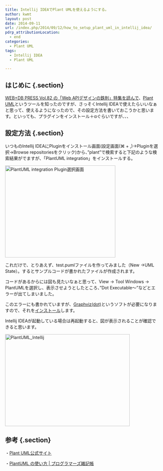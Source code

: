```yaml
---
title: Intellij IDEAでPlant UMLを使えるようにする。
author: kwmt
layout: post
date: 2014-09-11
url: /index.php/2014/09/12/how_to_setup_plant_uml_in_intellij_idea/
pdrp_attributionLocation:
  - end
categories:
  - Plant UML
tags:
  - Intellij IDEA
  - Plant UML

---
```

## はじめに {.section}

[WEB+DB PRESS Vol.82 の「Web APIデザインの鉄則」特集を読んで][1]、<a href="http://plantuml.sourceforge.net/index.html" target="_blank">Plant UML</a>というツールを知ったのですが、さっそくIntellij IDEAで使えたらいいなぁと思って、使えるようになったので、その設定方法を書いておこうかと思います。といっても、プラグインをインストール＋αぐらいですが、、、 

<!--more-->

## 設定方法 {.section}

いつものIntellij IDEAにPluginをインストール画面(設定画面(⌘ + ,)->Pluginを選択->Browse repositoriesをクリック)から、&#8221;plant&#8221;で検索すると下記のような検索結果がでますが、「PlantUML integration」をインストールする。 

<img src="http://kwmt27.net/wp-content/uploads/2014/09/スクリーンショット-2014-09-11-18.49.41-360x300.png" alt="PlantUML integration Plugin選択画面" width="360" height="300" class="aligncenter size-thumbnail wp-image-1294" srcset="http://kwmt27.net/wp-content/uploads/2014/09/スクリーンショット-2014-09-11-18.49.41-360x300.png 360w, http://kwmt27.net/wp-content/uploads/2014/09/スクリーンショット-2014-09-11-18.49.41-1024x852.png 1024w, http://kwmt27.net/wp-content/uploads/2014/09/スクリーンショット-2014-09-11-18.49.41-624x519.png 624w" sizes="(max-width: 360px) 100vw, 360px" />

これだけで、とりあえず、test.pumlファイルを作ってみました（New ->UML State）。するとサンプルコードが書かれたファイルが作成されます。 

コードがあるからには図も見たいなぁと思って、View -> Tool Windows -> PlantUMLを選択し、表示させようとしたところ、&#8221;Dot Executable〜&#8221;などとエラーが出てしまいました。 

このエラーにも書かれていますが、<a href="http://www.graphviz.org/" target="_blank">Graphviz(dot)</a>というソフトが必要になりますので、それを<a href="http://www.graphviz.org/Download..php" target="_blank">インストール</a>します。 

Intellij IDEAが起動している場合は再起動すると、図が表示されることが確認できると思います。 

<img src="http://kwmt27.net/wp-content/uploads/2014/09/PlantUML_Intellij-407x300.png" alt="PlantUML_Intellij" width="407" height="300" class="aligncenter size-thumbnail wp-image-1296" srcset="http://kwmt27.net/wp-content/uploads/2014/09/PlantUML_Intellij-407x300.png 407w, http://kwmt27.net/wp-content/uploads/2014/09/PlantUML_Intellij-1024x754.png 1024w, http://kwmt27.net/wp-content/uploads/2014/09/PlantUML_Intellij-624x459.png 624w, http://kwmt27.net/wp-content/uploads/2014/09/PlantUML_Intellij-900x662.png 900w" sizes="(max-width: 407px) 100vw, 407px" />

## 参考 {.section}

・<a href="http://bit.ly/13K3Xwm" title="Plant UML公式サイト" target="_blank">Plant UML公式サイト</a>
  
・<a href="http://yohshiy.blog.fc2.com/blog-entry-152.html#install" target="_blank">PlantUML の使い方 | プログラマーズ雑記帳</a>

 [1]: http://kwmt27.net/index.php/2014/09/11/read_webdbpress_about_webapi_design/ "WEB+DB PRESS Vol.82 の「Web APIデザインの鉄則」特集を読んだ。"